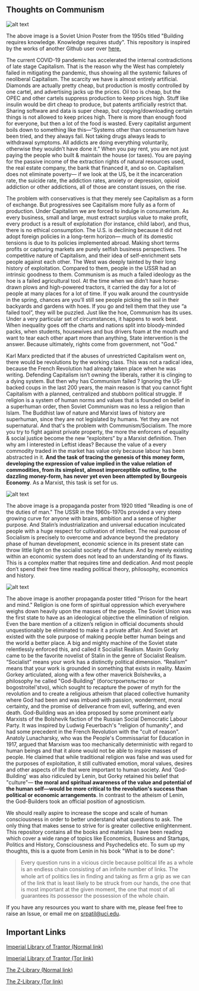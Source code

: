 ## Thoughts on Communism

![alt text](./images/knowledge.jpg)

The above image is a Soviet Union Poster from the 1950s titled "Building requires knowledge. Knowledge requires study". This repository is inspired by the works of another Github user over [here.](https://github.com/r57zone/Thoughts-on-Communism/blob/master/Thoughts%20on%20Communism.md)

The current COVID-19 pandemic has accelerated the internal contradictions of late stage Capitalism. That is the reason why the West has completely failed in mitigating the pandemic, thus showing all the systemic failures of neoliberal Capitalism. The scarcity we have is almost entirely artificial. Diamonds are actually pretty cheap, but production is mostly controlled by one cartel, and advertising jacks up the prices. Oil too is cheap, but the OPEC and other cartels suppress production to keep prices high. Stuff like insulin would be dirt cheap to produce, but patents artificially restrict that. Sharing software and data is super cheap, but copying/downloading certain things is not allowed to keep prices high. There is more than enough food for everyone, but then a lot of the food is wasted. Every capitalist argument boils down to something like this—“Systems other than consumerism have been tried, and they always fail. Not taking drugs always leads to withdrawal symptoms. All addicts are doing everything voluntarily, otherwise they wouldn’t have done it.” When you pay rent, you are not just paying the people who built & maintain the house (or taxes). You are paying for the passive income of the extraction rights of natural resources used, the real estate company, the bank that financed it, and so on. Capitalism does not eliminate poverty— if we look at the US, be it the incarceration rate, the suicide rate, the addiction rates, anxiety or depression, opioid addiction or other addictions, all of those are constant issues, on the rise. 

The problem with conservatives is that they merely see Capitalism as a form of exchange. But progressives see Capitalism more fully as a form of production. Under Capitalism we are forced to indulge in consumerism. As every business, small and large, must extract surplus value to make profit, every product is a result of exploitation (for instance, child labor), and thus, there is no ethical consumption. The U.S. is declining because it did not adopt foreign policies in a long-term horizon— much of its domestic tensions is due to its policies implemented abroad. Making short terms profits or capturing markets are purely selfish business perspectives. The competitive nature of Capitalism, and their idea of self-enrichment sets people against each other. The West was deeply tainted by their long history of exploitation. Compared to them, people in the USSR had an intrinsic goodness to them. Communism is as much a failed ideology as the hoe is a failed agricultural tool. At the time when we didn’t have horse-drawn plows and high-powered tractors, it carried the day for a lot of people at many places for a lot of time. If you walk around the countryside in the spring, chances are you’ll still see people picking the soil in their backyards and gardens with hoes. If you go and tell them that they use “a failed tool”, they will be puzzled. Just like the hoe, Communism has its uses. Under a very particular set of circumstances, it happens to work best. When inequality goes off the charts and nations split into bloody-minded packs, when students, housewives and bus drivers foam at the mouth and want to tear each other apart more than anything, State intervention is the answer. Because ultimately, rights come from government, not "God." 

Karl Marx predicted that if the abuses of unrestricted Capitalism went on, there would be revolutions by the working class. This was not a radical idea, because the French Revolution had already taken place when he was writing. Defending Capitalism isn’t owning the liberals, rather it is clinging to a dying system. But then why has Communism failed ? Ignoring the US-backed coups in the last 200 years, the main reason is that you  cannot fight Capitalism with a planned, centralized and stubborn political struggle. If religion is a system of human norms and values that is founded on belief in a superhuman order, then Soviet Communism was no less a religion than Islam. The Buddhist law of nature and Marxist laws of history are superhuman, since they are not legislated by humans. Yet they are not supernatural. And that's the problem with Communism/Socialism. The more you try to fight against private property, the more the enforcers of equality & social justice become the new “exploiters” by a Marxist definition. Then why am I interested in Leftist ideas? Because the value of a every commodity traded in the market has value only because labour has been abstracted in it. **And the task of tracing the genesis of this money form, developing the expression of value implied in the value relation of commodities, from its simplest, almost imperceptible outline, to the dazzling money-form, has never yet even been attempted by Bourgeois Economy**. As a Marxist, this task is set for us. 

![alt text](./images/reading.jpg)

The above image is a propaganda poster from 1920 titled "Reading is one of the duties of man." The USSR in the 1960s-1970s provided a very steep growing curve for anyone with brains, ambition and a sense of higher purpose. And Stalin’s industrialization and universal education inculcated people with a huge respect for cultivation of intellect. The real purpose of Socialism is precisely to overcome and advance beyond the predatory phase of human development, economic science in its present state can throw little light on the socialist society of the future. And by merely existing within an economic system does not lead to an understanding of its flaws. This is a complex matter that requires time and dedication. And most people don’t spend their free time reading political theory, philosophy, economics and history.

![alt text](./images/prison-heart-mind.jpg)

The above image is another propaganda poster titled "Prison for the heart and mind." Religion is one form of spiritual oppression which everywhere weighs down heavily upon the masses of the people. The Soviet Union was the first state to have as an ideological objective the elimination of religion.  Even the bare mention of a citizen’s religion in official documents should unquestionably be eliminated to make it a private affair. And Soviet art existed with the sole purpose of making people better human beings and the world a better place. A big and mighty machine of the Soviet state relentlessly enforced this, and called it Socialist Realism. Maxim Gorky came to be the favorite novelist of Stalin in the genre of Socialist Realism. “Socialist” means your work has a distinctly political dimension. “Realism” means that your work is grounded in something that exists in reality. Maxim Gorkey articulated, along with a few other maverick Bolsheviks, a philosophy he called "God-Building" (богостроительство or bogostroitel'stvo), which sought to recapture the power of myth for the revolution and to create a religious atheism that placed collective humanity where God had been and was imbued with passion, wonderment, moral certainty, and the promise of deliverance from evil, suffering, and even death. God-Building was an idea proposed by some prominent early Marxists of the Bolshevik faction of the Russian Social Democratic Labour Party. It was inspired by Ludwig Feuerbach's "religion of humanity", and had some precedent in the French Revolution with the "cult of reason". Anatoly Lunacharsky, who was the People's Commissariat for Education in 1917, argued that Marxism was too mechanically deterministic with regard to human beings and that it alone would not be able to inspire masses of people. He claimed that while traditional religion was false and was used for the purposes of exploitation, it still cultivated emotion, moral values, desires and other aspects of life that were important to human society. And 'God-Building' was also ridiculed by Lenin, but Gorky retained his belief that "culture"— **the moral and spiritual awareness of the value and potential of the human self—would be more critical to the revolution's success than political or economic arrangements**. In contrast to the atheism of Lenin, the God-Builders took an official position of agnosticism.

We should really aspire to increase the scope and scale of human consciousness in order to better understand what questions to ask. The only thing that makes sense to strive for is greater collective enlightenment. This repository contains all the books and materials I have been reading which cover a wide range of topics like Economics, Business and Startups, Politics and History, Consciousness and Psychedelics etc. To sum up my thoughts, this is a quote from Lenin in his book "What is to be done":

> Every question runs in a vicious circle because political life as a whole is an endless chain 
consisting of an inﬁnite number of links. The whole art of politics lies in ﬁnding and taking as ﬁrm a grip as we can of the link that is least likely to be struck from our hands, the one that is most important at the given moment, the one that most of all guarantees its possessor the possession of the whole chain.

If you have any resources you want to share with me, please feel free to raise an Issue, or email me on srpatil@uci.edu.

## Important Links

[Imperial Library of Trantor (Normal link)](https://trantor.is/about/)

[Imperial Library of Trantor (Tor link)](http://xfmro77i3lixucja.onion/)

[The Z-Library (Normal link)](https://z-lib.org/)

[The Z-Library (Tor link)](http://loginlibhuwhnmis.onion/)
